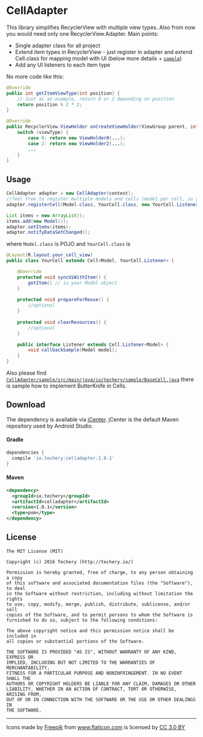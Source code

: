 # CellAdapter

This library simplifies RecyclerView with multiple view types. Also from now you would need only one RecyclerView.Adapter.
Main points:

* Single adapter class for all project
* Extend item types in RecyclerView - just register in adapter and extend Cell.class for mapping model with UI (below more details + [`sample`](https://github.com/techery/CellAdapter/tree/master/sample/src/main/java/io/techery/sample))
* Add any UI listeners to each item type

No more code like this:
```java
@Override
public int getItemViewType(int position) {
	// Just as an example, return 0 or 2 depending on position
	return position % 2 * 2;
}

@Override
public RecyclerView.ViewHolder onCreateViewHolder(ViewGroup parent, int viewType) {
	switch (viewType) {
		case 0: return new ViewHolder0(...);
		case 2: return new ViewHolder2(...);
		...
	}
}
```

## Usage

```java
CellAdapter adapter = new CellAdapter(context);
//feel free to register multiple models and cells (model per cell, so your RecyclerView would represent multiple view types)
adapter.registerCell(Model.class, YourCell.class, new YourCell.Listener(){}); 

List items = new ArrayList();
items.add(new Model());
adapter.setItems(items);
adapter.notifyDataSetChanged();
```
where
`Model.class` is POJO and `YourCell.class` is
```java
@Layout(R.layout.your_cell_view)
public class YourCell extends Cell<Model, YourCell.Listener> {

 	@Override
	protected void syncUiWithItem() {
		getItem() // is your Model object
	}
	
	protected void prepareForReuse() {
		//optional
	}
    
	protected void clearResources() {
		//optional
	}

	public interface Listener extends Cell.Listener<Model> {
		void callbackSample(Model model);
	}
}
```
Also please find 
[`CellAdapter/sample/src/main/java/io/techery/sample/BaseCell.java`](https://github.com/techery/CellAdapter/blob/master/sample/src/main/java/io/techery/sample/BaseCell.java) 
there is sample how to implement ButterKnife in Cells.

## Download

The dependency is available via [jCenter](https://bintray.com/techery/android/celladapter). 
jCenter is the default Maven repository used by Android Studio.

#### Gradle
```groovy
dependencies {
  compile 'io.techery:celladapter:1.0.1'
}
```

#### Maven
```xml
<dependency>
  <groupId>io.techery</groupId>
  <artifactId>celladapter</artifactId>
  <version>1.0.1</version>
  <type>pom</type>
</dependency>
```

## License

    The MIT License (MIT)

    Copyright (c) 2016 Techery (http://techery.io/)

    Permission is hereby granted, free of charge, to any person obtaining a copy
    of this software and associated documentation files (the "Software"), to deal
    in the Software without restriction, including without limitation the rights
    to use, copy, modify, merge, publish, distribute, sublicense, and/or sell
    copies of the Software, and to permit persons to whom the Software is
    furnished to do so, subject to the following conditions:

    The above copyright notice and this permission notice shall be included in
    all copies or substantial portions of the Software.

    THE SOFTWARE IS PROVIDED "AS IS", WITHOUT WARRANTY OF ANY KIND, EXPRESS OR
    IMPLIED, INCLUDING BUT NOT LIMITED TO THE WARRANTIES OF MERCHANTABILITY,
    FITNESS FOR A PARTICULAR PURPOSE AND NONINFRINGEMENT. IN NO EVENT SHALL THE
    AUTHORS OR COPYRIGHT HOLDERS BE LIABLE FOR ANY CLAIM, DAMAGES OR OTHER
    LIABILITY, WHETHER IN AN ACTION OF CONTRACT, TORT OR OTHERWISE, ARISING FROM,
    OUT OF OR IN CONNECTION WITH THE SOFTWARE OR THE USE OR OTHER DEALINGS IN
    THE SOFTWARE.

-------

<div>Icons made by <a href="http://www.freepik.com" title="Freepik">Freepik</a> from <a href="http://www.flaticon.com" title="Flaticon">www.flaticon.com</a> is licensed by <a href="http://creativecommons.org/licenses/by/3.0/" title="Creative Commons BY 3.0" target="_blank">CC 3.0 BY</a></div>
